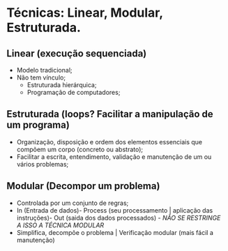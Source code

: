 # Técnicas: Linear, Modular, Estruturada.

## Linear (execução sequenciada)
- Modelo tradicional;
- Não tem vínculo; 
    - Estruturada hierárquica;
    - Programação de computadores;

## Estruturada (loops? Facilitar a manipulação de um programa)
- Organização, disposição e ordem dos elementos essenciais que compõem um corpo (concreto ou abstrato);
- Facilitar a escrita, entendimento, validação e manutenção de um ou vários problemas;

## Modular (Decompor um problema)
- Controlada por um conjunto de regras;
- In (Entrada de dados)- Process (seu processamento | aplicação das instruções)- Out (saida dos dados processados) - *NÃO SE RESTRINGE A ISSO A TÉCNICA MODULAR*
- Simplifica, decompõe o problema | Verificação modular (mais fácil a manutenção)


